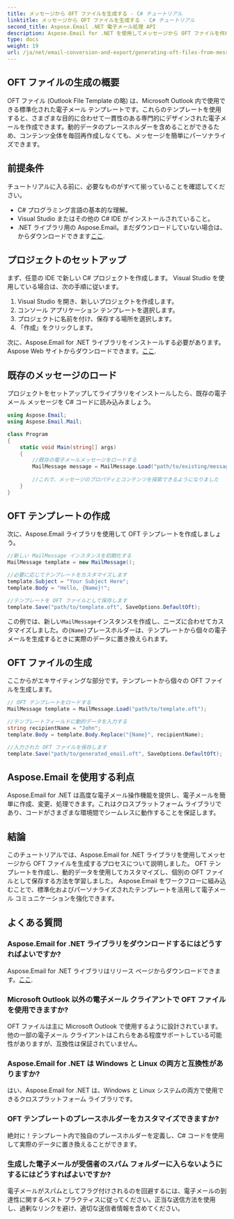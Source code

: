 ```yaml
---
title: メッセージから OFT ファイルを生成する - C# チュートリアル
linktitle: メッセージから OFT ファイルを生成する - C# チュートリアル
second_title: Aspose.Email .NET 電子メール処理 API
description: Aspose.Email for .NET を使用してメッセージから OFT ファイルを作成する方法を学習します。電子メール テンプレートを効率的に生成するためのソース コードを含むステップバイステップ ガイド。
type: docs
weight: 19
url: /ja/net/email-conversion-and-export/generating-oft-files-from-messages-csharp-tutorial/
---
```


## OFT ファイルの生成の概要

OFT ファイル (Outlook File Template の略) は、Microsoft Outlook 内で使用できる標準化された電子メール テンプレートです。これらのテンプレートを使用すると、さまざまな目的に合わせて一貫性のある専門的にデザインされた電子メールを作成できます。動的データのプレースホルダーを含めることができるため、コンテンツ全体を毎回再作成しなくても、メッセージを簡単にパーソナライズできます。

## 前提条件

チュートリアルに入る前に、必要なものがすべて揃っていることを確認してください。

- C# プログラミング言語の基本的な理解。
- Visual Studio またはその他の C# IDE がインストールされていること。
-  .NET ライブラリ用の Aspose.Email。まだダウンロードしていない場合は、からダウンロードできます[ここ](https://releases.aspose.com/email/net).

## プロジェクトのセットアップ

まず、任意の IDE で新しい C# プロジェクトを作成します。 Visual Studio を使用している場合は、次の手順に従います。

1. Visual Studio を開き、新しいプロジェクトを作成します。
2. コンソール アプリケーション テンプレートを選択します。
3. プロジェクトに名前を付け、保存する場所を選択します。
4. 「作成」をクリックします。

次に、Aspose.Email for .NET ライブラリをインストールする必要があります。 Aspose Web サイトからダウンロードできます。[ここ](https://releases.aspose.com/email/net).

## 既存のメッセージのロード

プロジェクトをセットアップしてライブラリをインストールしたら、既存の電子メール メッセージを C# コードに読み込みましょう。

```csharp
using Aspose.Email;
using Aspose.Email.Mail;

class Program
{
    static void Main(string[] args)
    {
        //既存の電子メールメッセージをロードする
        MailMessage message = MailMessage.Load("path/to/existing/message.eml");
        
        //これで、メッセージのプロパティとコンテンツを探索できるようになりました
    }
}
```

## OFT テンプレートの作成

次に、Aspose.Email ライブラリを使用して OFT テンプレートを作成しましょう。

```csharp
//新しい MailMessage インスタンスを初期化する
MailMessage template = new MailMessage();

//必要に応じてテンプレートをカスタマイズします
template.Subject = "Your Subject Here";
template.Body = "Hello, {Name}!";

//テンプレートを OFT ファイルとして保存します
template.Save("path/to/template.oft", SaveOptions.DefaultOft);
```

この例では、新しい`MailMessage`インスタンスを作成し、ニーズに合わせてカスタマイズしました。の`{Name}`プレースホルダーは、テンプレートから個々の電子メールを生成するときに実際のデータに置き換えられます。

## OFT ファイルの生成

ここからがエキサイティングな部分です。テンプレートから個々の OFT ファイルを生成します。

```csharp
// OFT テンプレートをロードする
MailMessage template = MailMessage.Load("path/to/template.oft");

//テンプレートフィールドに動的データを入力する
string recipientName = "John";
template.Body = template.Body.Replace("{Name}", recipientName);

//入力された OFT ファイルを保存します
template.Save("path/to/generated_email.oft", SaveOptions.DefaultOft);
```

## Aspose.Email を使用する利点

Aspose.Email for .NET は高度な電子メール操作機能を提供し、電子メールを簡単に作成、変更、処理できます。これはクロスプラットフォーム ライブラリであり、コードがさまざまな環境間でシームレスに動作することを保証します。

## 結論

このチュートリアルでは、Aspose.Email for .NET ライブラリを使用してメッセージから OFT ファイルを生成するプロセスについて説明しました。 OFT テンプレートを作成し、動的データを使用してカスタマイズし、個別の OFT ファイルとして保存する方法を学習しました。 Aspose.Email をワークフローに組み込むことで、標準化およびパーソナライズされたテンプレートを活用して電子メール コミュニケーションを強化できます。

## よくある質問

### Aspose.Email for .NET ライブラリをダウンロードするにはどうすればよいですか?

 Aspose.Email for .NET ライブラリはリリース ページからダウンロードできます。[ここ](https://releases.aspose.com/email/net).

### Microsoft Outlook 以外の電子メール クライアントで OFT ファイルを使用できますか?

OFT ファイルは主に Microsoft Outlook で使用するように設計されています。他の一部の電子メール クライアントはこれらをある程度サポートしている可能性がありますが、互換性は保証されていません。

### Aspose.Email for .NET は Windows と Linux の両方と互換性がありますか?

はい、Aspose.Email for .NET は、Windows と Linux システムの両方で使用できるクロスプラットフォーム ライブラリです。

### OFT テンプレートのプレースホルダーをカスタマイズできますか?

絶対に！テンプレート内で独自のプレースホルダーを定義し、C# コードを使用して実際のデータに置き換えることができます。

### 生成した電子メールが受信者のスパム フォルダーに入らないようにするにはどうすればよいですか?

電子メールがスパムとしてフラグ付けされるのを回避するには、電子メールの到達性に関するベスト プラクティスに従ってください。正当な送信方法を使用し、過剰なリンクを避け、適切な送信者情報を含めてください。
